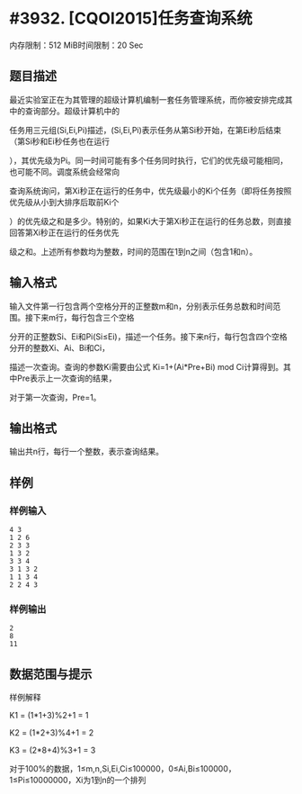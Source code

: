 # #3932. [CQOI2015]任务查询系统

内存限制：512 MiB时间限制：20 Sec

## 题目描述

最近实验室正在为其管理的超级计算机编制一套任务管理系统，而你被安排完成其中的查询部分。超级计算机中的

任务用三元组(Si,Ei,Pi)描述，(Si,Ei,Pi)表示任务从第Si秒开始，在第Ei秒后结束（第Si秒和Ei秒任务也在运行

），其优先级为Pi。同一时间可能有多个任务同时执行，它们的优先级可能相同，也可能不同。调度系统会经常向

查询系统询问，第Xi秒正在运行的任务中，优先级最小的Ki个任务（即将任务按照优先级从小到大排序后取前Ki个

）的优先级之和是多少。特别的，如果Ki大于第Xi秒正在运行的任务总数，则直接回答第Xi秒正在运行的任务优先

级之和。上述所有参数均为整数，时间的范围在1到n之间（包含1和n）。

## 输入格式

输入文件第一行包含两个空格分开的正整数m和n，分别表示任务总数和时间范围。接下来m行，每行包含三个空格

分开的正整数Si、Ei和Pi(Si&le;Ei)，描述一个任务。接下来n行，每行包含四个空格分开的整数Xi、Ai、Bi和Ci，

描述一次查询。查询的参数Ki需要由公式 Ki=1+(Ai*Pre+Bi) mod Ci计算得到。其中Pre表示上一次查询的结果，

对于第一次查询，Pre=1。

## 输出格式

输出共n行，每行一个整数，表示查询结果。

## 样例

### 样例输入

    
    4 3
    1 2 6
    2 3 3
    1 3 2
    3 3 4
    3 1 3 2
    1 1 3 4
    2 2 4 3
    

### 样例输出

    
    2
    8
    11
    

## 数据范围与提示

样例解释

K1 = (1*1+3)%2+1 = 1

K2 = (1*2+3)%4+1 = 2

K3 = (2*8+4)%3+1 = 3

对于100%的数据，1&le;m,n,Si,Ei,Ci&le;100000，0&le;Ai,Bi&le;100000，1&le;Pi&le;10000000，Xi为1到n的一个排列
